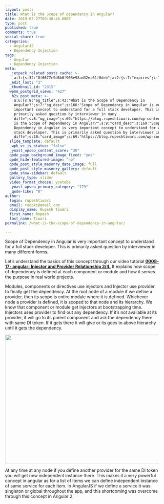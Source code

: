 ```yaml
---
layout: posts
title: What is the Scope of Dependency in Angular?
date: 2019-05-27T09:38:46.000Z
type: post
published: true
comments: true
social-share: true
categories:
  - AngularJS
  - Dependency Injection
tags:
  - Angular
  - Dependency Injection
meta:
  _jetpack_related_posts_cache: >-
    a:1:{s:32:"8f6677c9d6b0f903e98ad32ec61f8deb";a:2:{s:7:"expires";i:1609993629;s:7:"payload";a:3:{i:0;a:1:{s:2:"id";i:2514;}i:1;a:1:{s:2:"id";i:2140;}i:2;a:1:{s:2:"id";i:2353;}}}}
  _edit_last: "1"
  _thumbnail_id: "2015"
  wpmm_postgrid_views: "427"
  _b2s_post_meta: >-
    a:6:{s:8:"og_title";s:43:"What is the Scope of Dependency in
    Angular?";s:7:"og_desc";s:160:"Scope of Dependency in Angular is very
    important concept to understand for a full stack developer. This is
    primarily asked question by interviewer in many
    diffe";s:8:"og_image";s:69:"https://blog.rupeshtiwari.com/wp-content/uploads/2019/04/AngularI.png";s:10:"card_title";s:43:"What
    is the Scope of Dependency in Angular?";s:9:"card_desc";s:160:"Scope of
    Dependency in Angular is very important concept to understand for a full
    stack developer. This is primarily asked question by interviewer in many
    diffe";s:10:"card_image";s:69:"https://blog.rupeshtiwari.com/wp-content/uploads/2019/04/AngularI.png";}
  slide_template: default
  _wpb_vc_js_status: "false"
  _yoast_wpseo_content_score: "30"
  qode_page_background_image_fixed: "yes"
  qode_hide-featured-image: "no"
  qode_post_style_masonry_date_image: full
  qode_post_style_masonry_gallery: default
  qode_show-sidebar: default
  gallery_type: slider
  video_format_choose: youtube
  _yoast_wpseo_primary_category: "179"
  _qode-like: "0"
author:
  login: rupeshtiwari
  email: roopkt@gmail.com
  display_name: Rupesh Tiwari
  first_name: Rupesh
  last_name: Tiwari
permalink: /what-is-the-scope-of-dependency-in-angular/

---
```


<p>Scope of Dependency in Angular is very important concept to understand for a full stack developer. This is primarily asked question by interviewer in many different forms.</p>
<p>Let’s understand the basics of this concept through our video tutorial <a href="https://www.youtube.com/watch?v=JhiadEW3Sdo" target="_blank" rel="noopener noreferrer"><strong>0008-17- angular: Injector and Provider Relationship 3/4.</strong></a> It explains how scope of dependency is defined at each component or module and how it serves the purpose in real world projects.</p>
<p>Modules, components or directives use injectors and Injector use provider to finally get the dependency. At the root node of a module if we define a provider, then its scope is entire module where it is defined. Whichever node a provider is defined, it is scoped to that node and its hierarchy. We know that component or module get Injectors at bootstrapping time. Injectors uses provider to find out any dependency. If it’s not available at its provider, it will go to its parent component and ask the dependency there with same DI token. If it gets there it will give or its goes to above hierarchy until it gets the dependency.</p>
<p><img class="alignnone size-full wp-image-2149" src="{{ site.baseurl }}/assets/2019/05/IP-3.png" alt="" width="749" height="421" /></p>
<p>At any time at any node if you define another provider for the same DI token you will get new independent instance there. This makes it a very powerful concept in angular as for a list of items we can define independent instance of same service for each item. In AngularJS if we define a service it was singleton or global throughout the app, and this shortcoming was overcome through this concept in Angular 2.</p>
